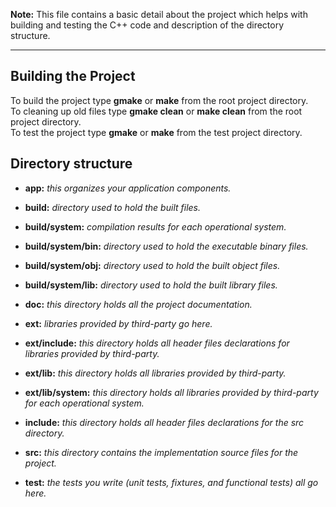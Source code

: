 __Note:__ This file contains a basic detail about the project which helps with building and testing the C++ code and description of the directory structure.

---

Building the Project
--------------------

To build the project type __gmake__ or __make__ from the root project directory.  
To cleaning up old files type __gmake clean__ or __make clean__ from the root project directory.  
To test the project type __gmake__ or __make__ from the test project directory.

Directory structure
-------------------

- __app:__ *this organizes your application components.*

- __build:__ *directory used to hold the built files.*

- __build/system:__ *compilation results for each operational system.*

- __build/system/bin:__ *directory used to hold the executable binary files.*

- __build/system/obj:__ *directory used to hold the built object files.*

- __build/system/lib:__ *directory used to hold the built library files.*

- __doc:__ *this directory holds all the project documentation.*

- __ext:__ *libraries provided by third-party go here.*

- __ext/include:__ *this directory holds all header files declarations for libraries provided by third-party.*

- __ext/lib:__ *this directory holds all libraries provided by third-party.*

- __ext/lib/system:__ *this directory holds all libraries provided by third-party for each operational system.*

- __include:__ *this directory holds all header files declarations for the src directory.*

- __src:__ *this directory contains the implementation source files for the project.*

- __test:__ *the tests you write (unit tests, fixtures, and functional tests) all go here.*